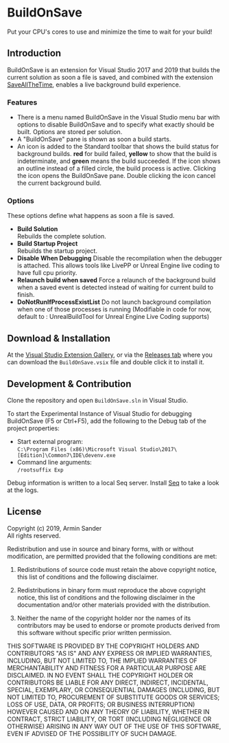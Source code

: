 # BuildOnSave

Put your CPU's cores to use and minimize the time to wait for your build!

## Introduction 

BuildOnSave is an extension for Visual Studio 2017 and 2019 that builds the current solution as soon a file is saved, and combined with the extension [SaveAllTheTime](https://github.com/pragmatrix/SaveAllTheTime/releases), enables a live background build experience.

### Features

- There is a menu named BuildOnSave in the Visual Studio menu bar with options to disable BuildOnSave and to specify what exactly should be built. Options are stored per solution.
- A "BuildOnSave" pane is shown as soon a build starts. 
- An icon is added to the Standard toolbar that shows the build status for background builds. **red** for build failed, **yellow** to show that the build is indeterminate, and **green** means the build succeeded. If the icon shows an outline instead of a filled circle, the build process is active. Clicking the icon opens the BuildOnSave pane. Double clicking the icon cancel the current background build.

### Options

These options define what happens as soon a file is saved.

- **Build Solution**  
  Rebuilds the complete solution.
- **Build Startup Project**  
  Rebuilds the startup project.
- **Disable When Debugging** 
  Disable the recompilation when the debugger is attached. This allows tools like LivePP or Unreal Engine live coding to have full cpu priority.
- **Relaunch build when saved**
  Force a relaunch of the background build when a saved event is detected instead of waiting for current build to finish.
- **DoNotRunIfProcessExistList** 
  Do not launch background compilation when one of those processes is running (Modifiable in code for now, default to : UnrealBuildTool for Unreal Engine Live Coding supports)

## Download & Installation

At the [Visual Studio Extension Gallery](https://marketplace.visualstudio.com/items?itemName=pragmatrix.BuildOnSave), or via the [Releases tab](https://github.com/pragmatrix/BuildOnSave/releases) where you can download the `BuildOnSave.vsix` file and double click it to install it.

## Development & Contribution

Clone the repository and open `BuildOnSave.sln` in Visual Studio.

To start the Experimental Instance of Visual Studio for debugging BuildOnSave (F5 or Ctrl+F5), add the following to the Debug tab of the project properties:

- Start external program:  
  `C:\Program Files (x86)\Microsoft Visual Studio\2017\[Edition]\Common7\IDE\devenv.exe`
- Command line arguments:  
  `/rootsuffix Exp`

Debug information is written to a local Seq server. Install [Seq] to take a look at the logs.

[Seq]: https://getseq.net/

## License

Copyright (c) 2019, Armin Sander  
All rights reserved.

Redistribution and use in source and binary forms, with or without modification, are permitted provided that the following conditions are met:

1. Redistributions of source code must retain the above copyright notice, this list of conditions and the following disclaimer.

2. Redistributions in binary form must reproduce the above copyright notice, this list of conditions and the following disclaimer in the documentation and/or other materials provided with the distribution.

3. Neither the name of the copyright holder nor the names of its contributors may be used to endorse or promote products derived from this software without specific prior written permission.

THIS SOFTWARE IS PROVIDED BY THE COPYRIGHT HOLDERS AND CONTRIBUTORS "AS IS" AND ANY EXPRESS OR IMPLIED WARRANTIES, INCLUDING, BUT NOT LIMITED TO, THE IMPLIED WARRANTIES OF MERCHANTABILITY AND FITNESS FOR A PARTICULAR PURPOSE ARE DISCLAIMED. IN NO EVENT SHALL THE COPYRIGHT HOLDER OR CONTRIBUTORS BE LIABLE FOR ANY DIRECT, INDIRECT, INCIDENTAL, SPECIAL, EXEMPLARY, OR CONSEQUENTIAL DAMAGES (INCLUDING, BUT NOT LIMITED TO, PROCUREMENT OF SUBSTITUTE GOODS OR SERVICES; LOSS OF USE, DATA, OR PROFITS; OR BUSINESS INTERRUPTION) HOWEVER CAUSED AND ON ANY THEORY OF LIABILITY, WHETHER IN CONTRACT, STRICT LIABILITY, OR TORT (INCLUDING NEGLIGENCE OR OTHERWISE) ARISING IN ANY WAY OUT OF THE USE OF THIS SOFTWARE, EVEN IF ADVISED OF THE POSSIBILITY OF SUCH DAMAGE.
